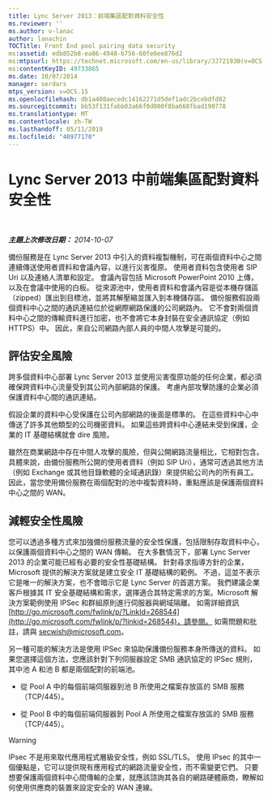 ```yaml
---
title: Lync Server 2013：前端集區配對資料安全性
ms.reviewer: ''
ms.author: v-lanac
author: lanachin
TOCTitle: Front End pool pairing data security
ms:assetid: edb852b8-ea86-4948-b756-60fe6ee876d2
ms:mtpsurl: https://technet.microsoft.com/en-us/library/JJ721930(v=OCS.15)
ms:contentKeyID: 49733865
ms.date: 10/07/2014
manager: serdars
mtps_version: v=OCS.15
ms.openlocfilehash: db1a408aecedc14162271d5def1adc2bcebdfd82
ms.sourcegitcommit: bb53f131fabb03a66f0d000f8ba668fbad190778
ms.translationtype: MT
ms.contentlocale: zh-TW
ms.lasthandoff: 05/11/2019
ms.locfileid: "40977170"
---
```

<div data-xmlns="http://www.w3.org/1999/xhtml">

<div class="topic" data-xmlns="http://www.w3.org/1999/xhtml" data-msxsl="urn:schemas-microsoft-com:xslt" data-cs="http://msdn.microsoft.com/en-us/">

<div data-asp="http://msdn2.microsoft.com/asp">

# <a name="front-end-pool-pairing-data-security-in-lync-server-2013"></a>Lync Server 2013 中前端集區配對資料安全性

</div>

<div id="mainSection">

<div id="mainBody">

<span> </span>

_**主題上次修改日期：** 2014-10-07_

備份服務是在 Lync Server 2013 中引入的資料複製機制，可在兩個資料中心之間連續傳送使用者資料和會議內容，以進行災害復原。 使用者資料包含使用者 SIP Uri 以及連絡人清單和設定。 會議內容包括 Microsoft PowerPoint 2010 上傳，以及在會議中使用的白板。 從來源池中，使用者資料和會議內容是從本機存儲區（zipped）匯出到目標池，並將其解壓縮並匯入到本機儲存區。 備份服務假設兩個資料中心之間的通訊連結位於從網際網路保護的公司網路內。 它不會對兩個資料中心之間的傳輸資料進行加密，也不會將它本身封裝在安全通訊協定（例如 HTTPS）中。 因此，來自公司網路內部人員的中間人攻擊是可能的。

<div>

## <a name="evaluating-security-risks"></a>評估安全風險

跨多個資料中心部署 Lync Server 2013 並使用災害復原功能的任何企業，都必須確保跨資料中心流量受到其公司內部網路的保護。 考慮內部攻擊防護的企業必須保護資料中心間的通訊連結。

假設企業的資料中心受保護在公司內部網路的後面是標準的。 在這些資料中心中傳送了許多其他類型的公司機密資料。 如果這些跨資料中心連結未受到保護，企業的 IT 基礎結構就會 dire 風險。

雖然在商業網路中存在中間人攻擊的風險，但與公開網路流量相比，它相對包含。 具體來說，由備份服務所公開的使用者資料（例如 SIP Uri），通常可透過其他方法（例如 Exchange 或其他目錄軟體的全域通訊錄）來提供給公司內的所有員工。 因此，當您使用備份服務在兩個配對的池中複製資料時，重點應該是保護兩個資料中心之間的 WAN。

</div>

<div>

## <a name="mitigating-security-risks"></a>減輕安全性風險

您可以透過多種方式來加強備份服務流量的安全性保護，包括限制存取資料中心，以保護兩個資料中心之間的 WAN 傳輸。 在大多數情況下，部署 Lync Server 2013 的企業可能已經有必要的安全性基礎結構。 針對尋求指導方針的企業，Microsoft 提供的解決方案就是建立安全 IT 基礎結構的範例。 不過，這並不表示它是唯一的解決方案，也不會暗示它是 Lync Server 的首選方案。 我們建議企業客戶根據其 IT 安全基礎結構和需求，選擇適合其特定需求的方案。Microsoft 解決方案範例使用 IPSec 和群組原則進行伺服器與網域隔離。 如需詳細資訊[http://go.microsoft.com/fwlink/p/?LinkId=268544](http://go.microsoft.com/fwlink/p/?linkid=268544)，請參閱。 如需問題和批註，請與 secwish@microsoft.com。

另一種可能的解決方法是使用 IPSec 來協助保護備份服務本身所傳送的資料。 如果您選擇這個方法，您應該針對下列伺服器設定 SMB 通訊協定的 IPSec 規則，其中池 A 和池 B 都是兩個配對的前端池。

  - 從 Pool A 中的每個前端伺服器到池 B 所使用之檔案存放區的 SMB 服務（TCP/445）。

  - 從 Pool B 中的每個前端伺服器到 Pool A 所使用之檔案存放區的 SMB 服務（TCP/445）。

<div>


> [!WARNING]  
> IPsec 不是用來取代應用程式層級安全性，例如 SSL/TLS。 使用 IPsec 的其中一個優點是，它可以提供現有應用程式的網路流量安全性，而不需變更它們。 只要想要保護兩個資料中心間傳輸的企業，就應該諮詢其各自的網路硬體廠商，瞭解如何使用供應商的裝置來設定安全的 WAN 連線。



</div>

</div>

</div>

<span> </span>

</div>

</div>

</div>

